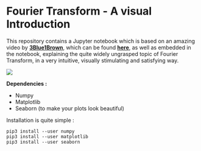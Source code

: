 # Fourier Transform - A visual Introduction
This repository contains a Jupyter notebook which is based on an amazing video by <a href = "https://www.youtube.com/channel/UCYO_jab_esuFRV4b17AJtAw"><b>3Blue1Brown</b></a>, which can be found <a href = "https://www.youtube.com/watch?v=spUNpyF58BY"><b>here</b></a>, as well as embedded in the notebook, explaining the quite widely ungrasped topic of Fourier Transform, in a very intuitive, visually stimulating and satisfying way.

<centre> <img src = "https://img.youtube.com/vi/spUNpyF58BY/maxresdefault.jpg"> </centre>

<b>Dependencies :</b>
* Numpy
* Matplotlib
* Seaborn (to make your plots look beautiful)

Installation is quite simple :
```
pip3 install --user numpy
pip3 install --user matplotlib
pip3 install --user seaborn
```
